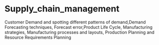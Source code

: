 # Supply_chain_management
Customer Demand and spotting different patterns of demand,Demand Forecasting techniques, Forecast error,Product Life Cycle,  Manufacturing strategies, Manufacturing processes and layouts, Production Planning and Resource Requirements Planning
